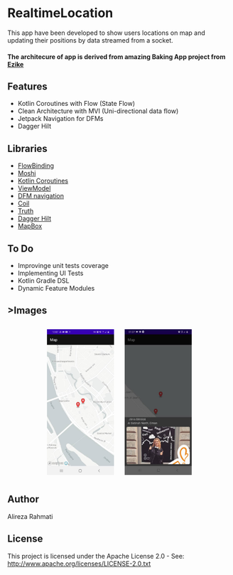 # RealtimeLocation

This app have been developed to show users locations on map and updating their positions by data streamed from a socket.

#### The architecure of app is derived from amazing Baking App project from  [Ezike](https://github.com/Ezike)



## Features
* Kotlin Coroutines with Flow (State Flow)
* Clean Architecture with MVI (Uni-directional data flow)
* Jetpack Navigation for DFMs
* Dagger Hilt
 
 
## Libraries
*   [FlowBinding](https://github.com/ReactiveCircus/FlowBinding)
*   [Moshi](https://github.com/square/moshi)
*   [Kotlin Coroutines](https://github.com/Kotlin/kotlinx.coroutines)
*   [ViewModel](https://developer.android.com/topic/libraries/architecture/viewmodel)
*   [DFM navigation](https://developer.android.com/guide/navigation/navigation-dynamic)
*   [Coil](https://github.com/coil-kt/coil)  
*   [Truth](https://github.com/google/truth)
*   [Dagger Hilt](https://dagger.dev/hilt)
*   [MapBox](https://docs.mapbox.com/android/maps/overview/)

## To Do
*   Improvinge unit tests coverage
*   Implementing UI Tests 
*   Kotlin Gradle DSL
*   Dynamic Feature Modules 


<h2 align="left">>Images</h2>
<h4 align="center">
 <img src="https://raw.githubusercontent.com/rahmatya685/RealtimeLocation/master/screenshot1.jpeg" width="30%" vspace="10" hspace="10"> 
 <img src="https://raw.githubusercontent.com/rahmatya685/RealtimeLocation/master/screenshot2.jpeg" width="30%" vspace="10" hspace="10">

## Author
Alireza Rahmati

## License
This project is licensed under the Apache License 2.0 - See: http://www.apache.org/licenses/LICENSE-2.0.txt
